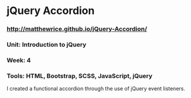 # jQuery Accordion
### http://matthewrice.github.io/jQuery-Accordion/
### Unit: Introduction to jQuery
### Week: 4
### Tools: HTML, Bootstrap, SCSS, JavaScript, jQuery

I created a functional accordion through the use of jQuery event listeners.
